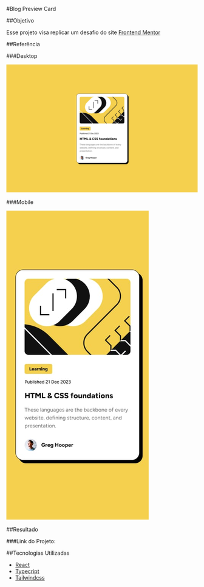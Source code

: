 #Blog Preview Card

##Objetivo

Esse projeto visa replicar um desafio do site 
<a href="https://www.frontendmentor.io/challenges/blog-preview-card-ckPaj01IcS" target="blank">Frontend Mentor</a>  

##Referência

###Desktop

<img src="./README_assets/desktop-design.jpg">

###Mobile

<img src="./README_assets/mobile-design.jpg">

##Resultado

###Link do Projeto:

##Tecnologias Utilizadas

 - <a href="https://react.dev" target="blank">React</a>
 - <a href="https://www.typescriptlang.org" target="blank">Typecript</a>
 - <a href="https://tailwindcss.com" target="blank">Tailwindcss</a>
